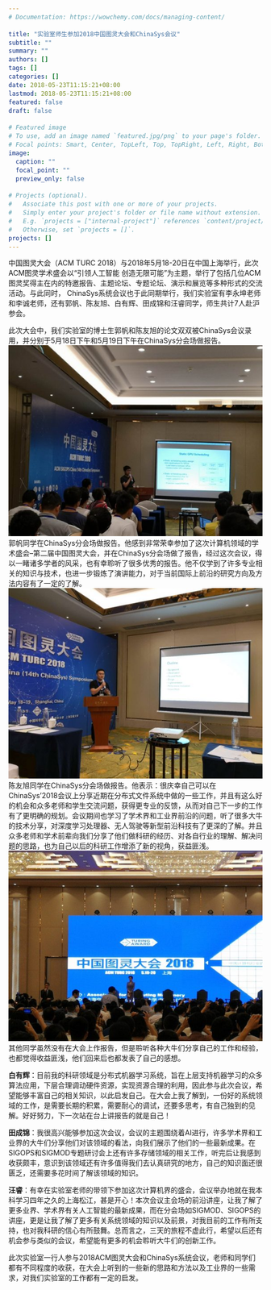 ```yaml
---
# Documentation: https://wowchemy.com/docs/managing-content/

title: "实验室师生参加2018中国图灵大会和ChinaSys会议"
subtitle: ""
summary: ""
authors: []
tags: []
categories: []
date: 2018-05-23T11:15:21+08:00
lastmod: 2018-05-23T11:15:21+08:00
featured: false
draft: false

# Featured image
# To use, add an image named `featured.jpg/png` to your page's folder.
# Focal points: Smart, Center, TopLeft, Top, TopRight, Left, Right, BottomLeft, Bottom, BottomRight.
image:
  caption: ""
  focal_point: ""
  preview_only: false

# Projects (optional).
#   Associate this post with one or more of your projects.
#   Simply enter your project's folder or file name without extension.
#   E.g. `projects = ["internal-project"]` references `content/project/deep-learning/index.md`.
#   Otherwise, set `projects = []`.
projects: []
---
```

中国图灵大会（ACM TURC 2018）与2018年5月18-20日在中国上海举行，此次ACM图灵学术盛会以“引领人工智能 创造无限可能”为主题，举行了包括几位ACM图灵奖得主在内的特邀报告、主题论坛、专题论坛、演示和展览等多种形式的交流活动。与此同时， ChinaSys系统会议也于此同期举行，我们实验室有李永坤老师和李诚老师，还有郭帆、陈友旭、白有辉、田成锦和汪睿同学，师生共计7人赴沪参会。

此次大会中，我们实验室的博士生郭帆和陈友旭的论文双双被ChinaSys会议录用，并分别于5月18日下午和5月19日下午在ChinaSys分会场做报告。
![1161270753-573x430.jpg](1161270753-573x430.jpg)
郭帆同学在ChinaSys分会场做报告。他感到非常荣幸参加了这次计算机领域的学术盛会–第二届中国图灵大会，并在ChinaSys分会场做了报告，经过这次会议，得以一睹诸多学者的风采，也有幸聆听了很多优秀的报告。他不仅学到了许多专业相关的知识与技术，也进一步锻炼了演讲能力，对于当前国际上前沿的研究方向及方法内容有了一定的了解。
![42521685-573x430.jpg](42521685-573x430.jpg)
陈友旭同学在ChinaSys分会场做报告。他表示：很庆幸自己可以在ChinaSys’2018会议上分享近期在分布式文件系统中做的一些工作，并且有这么好的机会和众多老师和学生交流问题，获得更专业的反馈，从而对自己下一步的工作有了更明确的规划。会议期间也学习了学术界和工业界前沿的问题，听了很多大牛的技术分享，对深度学习处理器、无人驾驶等新型前沿科技有了更深的了解。并且众多老师和学术前辈向我们分享了他们做科研的经历、对各自行业的理解、解决问题的思路，也为自己以后的科研工作增添了新的视角，获益匪浅。
![187721620-573x430.jpg](187721620-573x430.jpg)
其他同学虽然没有在大会上作报告，但是聆听各种大牛们分享自己的工作和经验，也都觉得收益匪浅，他们回来后也都发表了自己的感想。

**白有辉**：目前我的科研领域是分布式机器学习系统，旨在上层支持机器学习的众多算法应用，下层合理调动硬件资源，实现资源合理的利用，因此参与此次会议，希望能够丰富自己的相关知识，以此启发自己。在大会上我了解到，一份好的系统领域的工作，是需要长期的积累，需要耐心的调试，还要多思考，有自己独到的见解。好好努力，下一次站在台上讲报告的就是自己！

**田成锦**：我很高兴能够参加这次会议，会议的主题围绕着AI进行，许多学术界和工业界的大牛们分享他们对该领域的看法，向我们展示了他们的一些最新成果。在SIGOPS和SIGMOD专题研讨会上还有许多存储领域的相关工作，听完后让我感到收获颇丰，意识到该领域还有许多值得我们去认真研究的地方，自己的知识面还很匮乏，还需要多花时间了解该领域的知识。

**汪睿**：有幸在实验室老师的带领下参加这次计算机界的盛会，会议举办地就在我本科学习四年之久的上海松江，甚是开心！本次会议主会场的前沿讲座，让我了解了更多业界、学术界有关人工智能的最新成果，而在分会场如SIGMOD、SIGOPS的讲座，更是让我了解了更多有关系统领域的知识以及前景，对我目前的工作有所支持，也对我科研的信心有所鼓舞。总而言之，三天的旅程不虚此行，希望以后还有机会参与类似的会议，希望能有更多的机会聆听大牛们的创新工作。

此次实验室一行人参与2018ACM图灵大会和ChinaSys系统会议，老师和同学们都有不同程度的收获，在大会上听到的一些新的思路和方法以及工业界的一些需求，对我们实验室的工作都有一定的启发。
